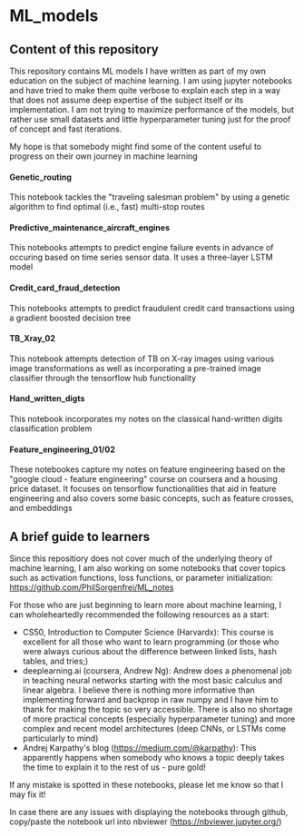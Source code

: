 # ML_models

## Content of this repository

This repository contains ML models I have written as part of my own education on the subject of machine learning. I am using jupyter notebooks and have tried to make them quite verbose to explain each step in a way that does not assume deep expertise of the subject itself or its implementation. I am not trying to maximize performance of the models, but rather use small datasets and little hyperparameter tuning just for the proof of concept and fast iterations.  

My hope is that somebody might find some of the content useful to progress on their own journey in machine learning

#### Genetic_routing
This notebook tackles the "traveling salesman problem" by using a genetic algorithm to find optimal (i.e., fast) multi-stop routes

#### Predictive_maintenance_aircraft_engines
This notebooks attempts to predict engine failure events in advance of occuring based on time series sensor data. It uses a three-layer LSTM model

#### Credit_card_fraud_detection
This notebooks attempts to predict fraudulent credit card transactions using a gradient boosted decision tree

#### TB_Xray_02 
This notebook attempts detection of TB on X-ray images using various image transformations as well as incorporating a pre-trained image classifier through the tensorflow hub functionality

#### Hand_written_digts
This notebook incorporates my notes on the classical hand-written digits classification problem

#### Feature_engineering_01/02 
These notebookes capture my notes on feature engineering based on the "google cloud - feature engineering" course on coursera and a housing price dataset. It focuses on tensorflow functionalities that aid in feature engineering and also covers some basic concepts, such as feature crosses, and embeddings


## A brief guide to learners

Since this repositiory does not cover much of the underlying theory of machine learning, I am also working on some notebooks that cover topics such as activation functions, loss functions, or parameter initialization: https://github.com/PhilSorgenfrei/ML_notes 

For those who are just beginning to learn more about machine learning, I can wholeheartedly recommended the following resources as a start: 

- CS50, Introduction to Computer Science (Harvardx): This course is excellent for all those who want to learn programming (or those who were always curious about the difference between linked lists, hash tables, and tries;) 
- deeplearning.ai (coursera, Andrew Ng): Andrew does a phenomenal job in teaching neural networks starting with the most basic calculus and linear algebra. I believe there is nothing more informative than implementing forward and backprop in raw numpy and I have him to thank for making the topic so very accessible. There is also no shortage of more practical concepts (especially hyperparameter tuning) and more complex and recent model architectures (deep CNNs, or LSTMs come particularly to mind)
- Andrej Karpathy's blog (https://medium.com/@karpathy): This apparently happens when somebody who knows a topic deeply takes the time to explain it to the rest of us - pure gold! 

If any mistake is spotted in these notebooks, please let me know so that I may fix it! 

In case there are any issues with displaying the notebooks through github, copy/paste the notebook url into nbviewer (https://nbviewer.jupyter.org/)
